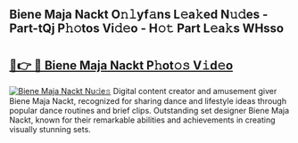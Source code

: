 ## Biene Maja Nackt O𝚗𝚕yf𝚊ns L𝚎a𝚔ed N𝚞𝚍es - Part-tQj P𝚑𝚘tos Vi𝚍𝚎o - H𝚘𝚝 Part L𝚎a𝚔s WHsso

# <h2><a href="http://kf8u3a.oniu.top/?m=Biene+Maja+Nackt">🔗👉 🔴 Biene Maja Nackt P𝚑ot𝚘𝚜 V𝚒d𝚎o</a></h2>

[![Biene Maja Nackt Nu𝚍e𝚜](https://i.imgur.com/0qMVB7G.gif)](http://kf8u3a.oniu.top/?m=Biene+Maja+Nackt)
Digital content creator and amusement giver Biene Maja Nackt, recognized for sharing dance and lifestyle ideas through popular dance routines and brief clips. Outstanding set designer Biene Maja Nackt, known for their remarkable abilities and achievements in creating visually stunning sets.  

